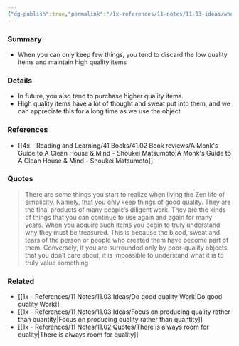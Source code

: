 ```yaml
---
{"dg-publish":true,"permalink":"/1x-references/11-notes/11-03-ideas/when-you-have-few-things-you-tend-to-be-sure-that-they-are-better-quality/","title":"When you have few things, you tend to be sure that they are better quality","created":"2025-01-13T10:43:24.881+03:00","updated":"2025-01-14T20:05:25.249+03:00"}
---
```



### Summary
- When you can only keep few things, you tend to discard the low quality items and maintain high quality items

### Details
- In future, you also tend to purchase higher quality items.
- High quality items have a lot of thought and sweat put into them, and we can appreciate this for a long time as we use the object

### References
- [[4x - Reading and Learning/41 Books/41.02 Book reviews/A Monk's Guide to A Clean House & Mind - Shoukei Matsumoto\|A Monk's Guide to A Clean House & Mind - Shoukei Matsumoto]]

### Quotes
> There are some things you start to realize when living the Zen life of simplicity. Namely, that you only keep things of good quality. They are the final products of many people’s diligent work. They are the kinds of things that you can continue to use again and again for many years. When you acquire such items you begin to truly understand why they must be treasured. This is because the blood, sweat and tears of the person or people who created them have become part of them. Conversely, if you are surrounded only by poor-quality objects that you don’t care about, it is impossible to understand what it is to truly value something

### Related
- [[1x - References/11 Notes/11.03 Ideas/Do good quality Work\|Do good quality Work]]
- [[1x - References/11 Notes/11.03 Ideas/Focus on producing quality rather than quantity\|Focus on producing quality rather than quantity]]
- [[1x - References/11 Notes/11.02 Quotes/There is always room for quality\|There is always room for quality]]